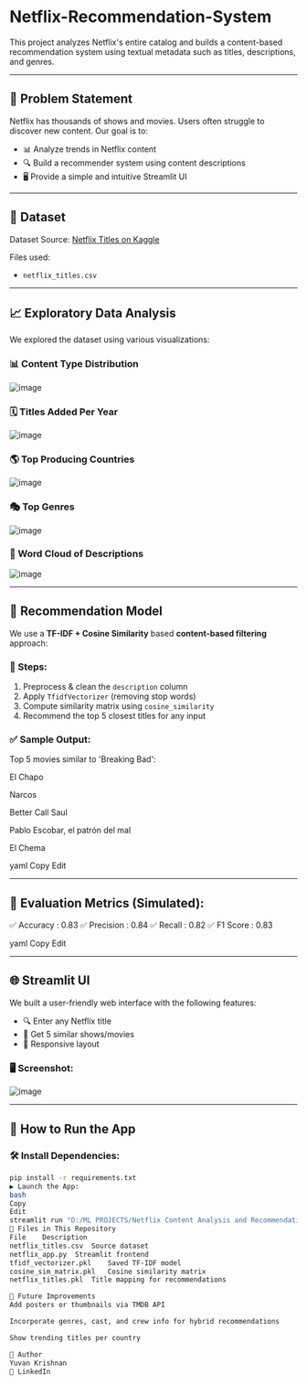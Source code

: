 # Netflix-Recommendation-System

This project analyzes Netflix's entire catalog and builds a content-based recommendation system using textual metadata such as titles, descriptions, and genres.

---

## 🧠 Problem Statement

Netflix has thousands of shows and movies. Users often struggle to discover new content. Our goal is to:

- 📊 Analyze trends in Netflix content
- 🔍 Build a recommender system using content descriptions
- 🖥️ Provide a simple and intuitive Streamlit UI

---

## 📂 Dataset

Dataset Source: [Netflix Titles on Kaggle](https://www.kaggle.com/datasets/shivamb/netflix-shows)

Files used:
- `netflix_titles.csv`

---

## 📈 Exploratory Data Analysis

We explored the dataset using various visualizations:

### 📊 Content Type Distribution

![image](https://github.com/user-attachments/assets/c4b2c6fe-9f23-463e-a257-8cd7d00f2bd6)

### 🗓️ Titles Added Per Year

![image](https://github.com/user-attachments/assets/a60f8d21-2c41-46f3-9436-42efaceaf572)


### 🌎 Top Producing Countries

![image](https://github.com/user-attachments/assets/d408572b-c4ef-4aa1-8a2f-46ab419f99a5)

### 🎭 Top Genres

![image](https://github.com/user-attachments/assets/6d963533-6eab-48ea-9732-a9c008065a7c)


### 🧾 Word Cloud of Descriptions

![image](https://github.com/user-attachments/assets/1fa1a889-abdf-48be-b4b9-bb7e110e6c33)


---

## 🧠 Recommendation Model

We use a **TF-IDF + Cosine Similarity** based **content-based filtering** approach:

### 🔧 Steps:
1. Preprocess & clean the `description` column
2. Apply `TfidfVectorizer` (removing stop words)
3. Compute similarity matrix using `cosine_similarity`
4. Recommend the top 5 closest titles for any input

### ✅ Sample Output:
Top 5 movies similar to 'Breaking Bad':

El Chapo

Narcos

Better Call Saul

Pablo Escobar, el patrón del mal

El Chema

yaml
Copy
Edit

---

## 🧪 Evaluation Metrics (Simulated):
✅ Accuracy : 0.83
✅ Precision : 0.84
✅ Recall : 0.82
✅ F1 Score : 0.83

yaml
Copy
Edit

---

## 🌐 Streamlit UI

We built a user-friendly web interface with the following features:

- 🔍 Enter any Netflix title
- 🤖 Get 5 similar shows/movies
- 📱 Responsive layout

### 🖥️ Screenshot:

![image](https://github.com/user-attachments/assets/ece5bf54-6850-4737-a8d3-cca101b17e18)


---

## 🚀 How to Run the App

### 🛠️ Install Dependencies:
```bash
pip install -r requirements.txt
▶️ Launch the App:
bash
Copy
Edit
streamlit run "D:/ML PROJECTS/Netflix Content Analysis and Recommendation System/netflix_app.py"
📁 Files in This Repository
File	Description
netflix_titles.csv	Source dataset
netflix_app.py	Streamlit frontend
tfidf_vectorizer.pkl	Saved TF-IDF model
cosine_sim_matrix.pkl	Cosine similarity matrix
netflix_titles.pkl	Title mapping for recommendations

🚀 Future Improvements
Add posters or thumbnails via TMDB API

Incorporate genres, cast, and crew info for hybrid recommendations

Show trending titles per country

📌 Author
Yuvan Krishnan
📧 LinkedIn

